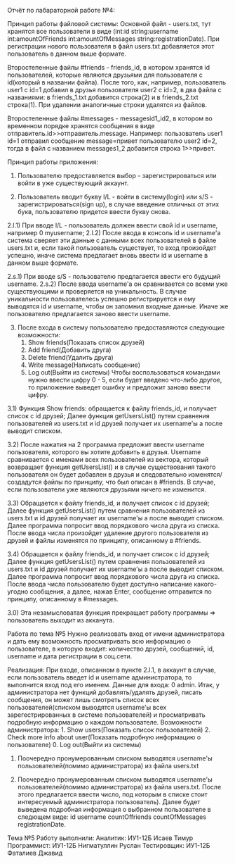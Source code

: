 Отчёт по лабараторной работе №4:

Принцип работы файловой системы:
Основной файл - users.txt, тут хранятся все пользователи в виде (int:id string:username int:amountOfFriends int:amountOfMessages string:registrationDate). При регистрации нового пользователя в файл users.txt добавляется этот пользователь в данном выше формате.

Второстепенные файлы #friends - friends\_id, в котором хранятся id пользователей, которые являются друзьями для пользователя с id(который в названии файла). После того, как, например, пользователь user1 c id=1 добавил в друзья пользователя user2 c id=2, в два файла с названиями: в friends\_1.txt добавится строка(2) и в friends\_2.txt строка(1). При удалении аналогичные строки удалятся из файлов.

Второстепенные файлы #messages - messagesid1\_id2, в котором во временном порядке хранятся сообщения в виде отправитель.id>>отправитель.message. Например: пользователь user1 id=1 отправил сообщение message=привет пользователю user2 id=2, тогда в файл с названием messages1_2 добавится строка 1>>привет.

Принцип работы приложения:
1) Пользователю предоставляется выбор - зарегистрироваться или войти в уже существующий аккаунт.

2) Пользователь вводит букву l/L - войти в систему(login) или s/S - зарегистрироваться(sign up), в случае введение отличных от этих букв, пользователю придется ввести букву снова.

2.l.1) При вводе l/L - пользователь должен ввести свой id и username, например 0 myusername; 
2.l.2) После ввода в консоль id и username'a система сверяет эти данные с данными всех пользователей в файле users.txt и, если такой пользователь существует, то вход произойдет успешно, иначе система предлагает вновь ввести id и username в данном выше формате.

2.s.1) При вводе s/S - пользователю предлагается ввести его будущий username.
2.s.2) После ввода username'a он сравнивается со всеми уже существующими и проверяется на уникальность. В случае уникальности пользователесь успешно регистрируется и ему выводятся id и username, чтобы он запомнил входные данные. Иначе же пользователю предлагается заново ввести username.

3) После входа в систему пользователю предоставляются следующие возможности:
	1. Show friends(Показать список друзей)
	2. Add friend(Добавить друга)
	3. Delete friend(Удалить друга)
	4. Write message(Написать сообщение)
	0. Log out(Выйти из системы)
Чтобы воспользоваться командами нужно ввести цифру 0 - 5, если будет введено что-либо другое, то приложение выведет ошибку и предложит заново ввести цифру.

3.1) Функция Show friends: обращается к файлу friends_id, и получает список с id друзей; Далее функция getUsersList() путем сравнения пользователей из users.txt и id друзей получает их username'ы а после выводит списком.

3.2) После нажатия на 2 программа предложит ввести username пользователя, которого вы хотите добавить в друзья. Username сравнивается с именами всех пользователей из вектора, который возвращает функция getUsersList() и в случае существования такого пользователя он будет добавлен в друзья и следовательно изменятся/создадутся файлы по принципу, что был описан в #friends. В случае, если пользователи уже являются друзьями ничего не изменится.

3.3) Обращается к файлу friends_id, и получает список с id друзей; Далее функция getUsersList() путем сравнения пользователей из users.txt и id друзей получает их username'ы а после выводит списком. Далее программа попросит ввод порядкового числа друга из списка. После ввода числа произойдет удаление другого пользователя из друзей и файлы изменятся по принципу, описанному в #friends.

3.4) Обращается к файлу friends_id, и получает список с id друзей; Далее функция getUsersList() путем сравнения пользователей из users.txt и id друзей получает их username'ы а после выводит списком. Далее программа попросит ввод порядкового числа друга из списка. После ввода числа пользователю будет доступно написание какого-угодно сообщения, а далее, нажав Enter, сообщение отправится по принципу, описанному в #messages.

3.0) Эта незамысловатая функция прекращает работу программы => пользователь выходит из акканута.

Работа по тема №5
Нужно реализовать вход от имени администратора и дать ему возможность просматривать всю информацию о пользователе, в которую входит: количество друзей, сообщений, id, username и дата регистрации в соц.сети.

Реализация:
При входе, описанном в пункте 2.l.1, в аккаунт в случае, если пользователь введет id и username администратора, то выполнится вход под его именем. Данные для входа: 0 admin. Итак, у администратора нет функций добавлять/удалять друзей, писать сообщения, он может лишь смотреть список всех пользователей(списком выводятся username'ы всех зарегестрированных в системе пользователей) и просматривать подробную информацию о каждом пользователе.
Возможности администратора:
	1. Show users(Показать список пользователей)
	2. Check more info about user(Показать подробную информацию о пользователе)
	0. Log out(Выйти из системы)

1) Поочередно пронумерованным списком выводятся username'ы пользователей(помимо администратора) из файла users.txt

2) Поочередно пронумерованным списком выводятся username'ы пользователей(помимо администратора) из файла users.txt. После этого предлагается ввести число, под которым в списке стоит интересуемый администратора пользователь). Далее будет выведена подробная информация о выбранном пользователе в следющем виде: id username countOffriends countOfMessages registrationDate.

Тема №5
Работу выполнили:
Аналитик: ИУ1-12Б Исаев Тимур
Программист: ИУ1-12Б Нигматуллин Руслан
Тестировщик: ИУ1-12Б Фаталиев Джавид


